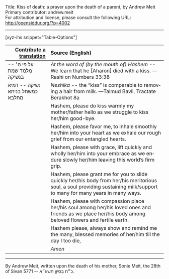 <html>
<head></head>
<body>
Title: Kiss of death: a prayer upon the death of a parent, by Andrew Meit<br />
Primary contributor: andrew.meit<br />
For attribution and license, please consult the following URL: <a href="http://opensiddur.org/?p=4002">http://opensiddur.org/?p=4002</a>
<p />
<hr />

[xyz-ihs snippet="Table-Options"]<table style="margin-left: auto; margin-right: auto;" class="draggable">
<thead><tr><th id="x" style="text-align: right;"><a href="/translate/" target="_blank" rel="noopener">Contribute a translation</a></th><th style="text-align: left;">Source (English)</th></tr></thead>
<tbody>
<tr><td style="vertical-align:top;">
<div class="liturgy" lang="he">
‏על פי ה׳ --
מלמד שמת בנשיקה‏
</span></div></td>
 
<td style="vertical-align:top;">
<div class="english" lang="en">
<em>At the word of (by the mouth of) Hashem</em> -- 
We learn that he [Aharon] died with a kiss. 
<span class="citation">—Rashi on Numbers 33:38</span>
</div></td></tr>


<tr><td style="vertical-align:top;">
<div class="liturgy" lang="he">
נשיקה --
דמיא כמשחל בניתא מחלבא
</span></div></td>
 
<td style="vertical-align:top;">
<div class="english" lang="en">
<em>Neshika</em> -- 
the “kiss” is comparable to removing a hair from milk. 
<span class="citation">—Talmud Bavli, Tractate Berakhot 8a</span>
</div></td></tr>


<tr><td style="vertical-align:top;">
<div class="liturgy" lang="he">

</span></div></td>
 
<td style="vertical-align:top;">
<div class="english" lang="en">
Hashem, 
please do kiss warmly my mother/father hello 
as we struggle to kiss her/him good-bye.
</div></td></tr>


<tr><td style="vertical-align:top;">
<div class="liturgy" lang="he">

</span></div></td>
 
<td style="vertical-align:top;">
<div class="english" lang="en">
Hashem, 
please favor me, 
to inhale smoothly her/him into your heart
as we exhale our rough grief from our entangled hearts.
</div></td></tr>


<tr><td style="vertical-align:top;">
<div class="liturgy" lang="he">

</span></div></td>
 
<td style="vertical-align:top;">
<div class="english" lang="en">
Hashem, 
please with grace, 
lift quickly and wholly her/him into your embrace 
as we endure slowly her/him leaving this world’s firm grip.
</div></td></tr>


<tr><td style="vertical-align:top;">
<div class="liturgy" lang="he">

</span></div></td>
 
<td style="vertical-align:top;">
<div class="english" lang="en">
Hashem, 
please grant me for you to slide quickly her/his body from her/his meritorious soul,
a soul providing sustaining milk/support to many for many years in many ways.
</div></td></tr>


<tr><td style="vertical-align:top;">
<div class="liturgy" lang="he">

</span></div></td>
 
<td style="vertical-align:top;">
<div class="english" lang="en">
Hashem, 
please with compassion place her/his soul among her/his loved ones and friends
as we place her/his body among beloved flowers and fertile earth.
</div></td></tr>


<tr><td style="vertical-align:top;">
<div class="liturgy" lang="he">

</span></div></td>
 
<td style="vertical-align:top;">
<div class="english" lang="en">
Hashem please, 
always show and remind me the many, blessed memories of her/him
till the day I too die, 
</div></td></tr>


<tr><td style="vertical-align:top;">
<div class="liturgy" lang="he">

</span></div></td>
 
<td style="vertical-align:top;">
<div class="english" lang="en">
<em>Amen</em>
</div></td></tr>
</tbody></table>

<hr />

By Andrew Meit, written upon the death of his mother, Sonie Meit, the 28th of Sivan 5771 -- כ״ח בְּסִיוָן תשע״א.

&nbsp;
</body>
</html>